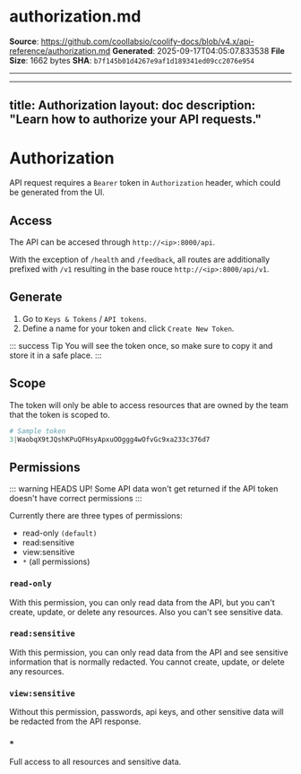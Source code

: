 # authorization.md

**Source**: https://github.com/coollabsio/coolify-docs/blob/v4.x/api-reference/authorization.md
**Generated**: 2025-09-17T04:05:07.833538
**File Size**: 1662 bytes
**SHA**: `b7f145b01d4267e9af1d189341ed09cc2076e954`

---

---
title: Authorization
layout: doc
description: "Learn how to authorize your API requests."
---

# Authorization
API request requires a `Bearer` token in `Authorization` header, which could be generated from the UI.

## Access

The API can be accesed through `http://<ip>:8000/api`.

With the exception of `/health` and `/feedback`, all routes are additionally prefixed with `/v1` resulting in the base rouce `http://<ip>:8000/api/v1`.

## Generate

1. Go to `Keys & Tokens` / `API tokens`.
2. Define a name for your token and click `Create New Token`.

::: success Tip
  You will see the token once, so make sure to copy it and store it in a safe place.
:::

## Scope

The token will only be able to access resources that are owned by the team that the token is scoped to.

```php
# Sample token
3|WaobqX9tJQshKPuQFHsyApxuOOggg4wOfvGc9xa233c376d7
```

## Permissions

::: warning HEADS UP!
Some API data won't get returned if the API token doesn't have correct permissions
:::

Currently there are three types of permissions:

- read-only `(default)`
- read:sensitive
- view:sensitive
- `*` (all permissions)

### `read-only`

With this permission, you can only read data from the API, but you can't create, update, or delete any resources. Also you can't see sensitive data.

### `read:sensitive`

With this permission, you can only read data from the API and see sensitive information that is normally redacted. You cannot create, update, or delete any resources.

### `view:sensitive`

Without this permission, passwords, api keys, and other sensitive data will be redacted from the API response.

### `*`

Full access to all resources and sensitive data.

